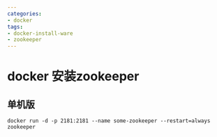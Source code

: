 ```yaml
---
categories: 
- docker
tags:
- docker-install-ware
- zookeeper
---
```


# docker 安装zookeeper 


## 单机版
```
docker run -d -p 2181:2181 --name some-zookeeper --restart=always zookeeper
```

